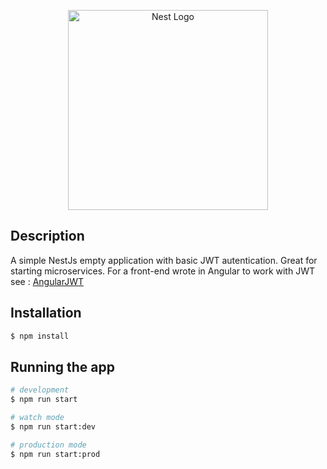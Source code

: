 <p align="center">
  <a href="http://nestjs.com/" target="blank"><img src="https://nestjs.com/img/logo_text.svg" width="320" alt="Nest Logo" /></a>
</p>

## Description

A simple NestJs empty application with basic JWT autentication. Great for starting microservices.
For a front-end wrote in Angular to work with JWT see : <a href="https://github.com/fedexu/AngularJWT">AngularJWT</a>

## Installation

```bash
$ npm install
```

## Running the app

```bash
# development
$ npm run start

# watch mode
$ npm run start:dev

# production mode
$ npm run start:prod
```

